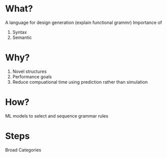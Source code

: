 # What?
A language for design generation (explain functional grammr)
Importance of 
   1. Syntax 
   2. Semantic 
# Why?
1. Novel structures
2. Performance goals
3. Reduce compuational time using prediction rather than simulation

# How?
ML models to select and sequence grammar rules 
# Steps

Broad Categories
